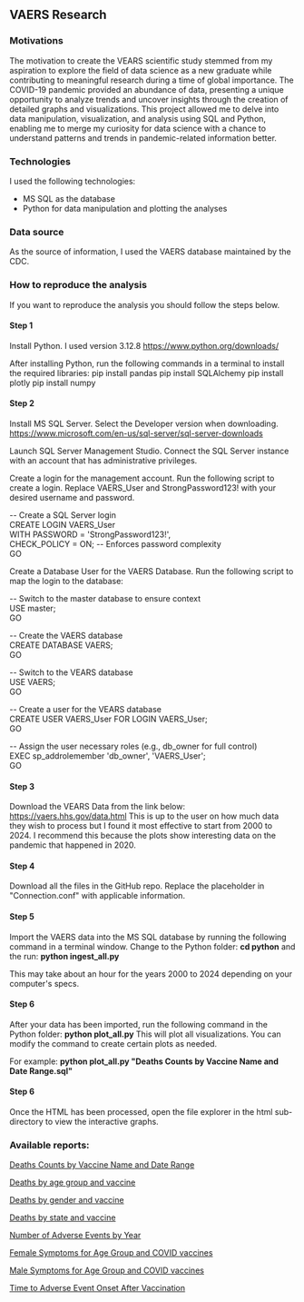## VAERS Research

### Motivations
The motivation to create the VEARS scientific study stemmed from my aspiration to explore the field of data science as a new graduate while contributing to meaningful research during a time of global importance. The COVID-19 pandemic provided an abundance of data, presenting a unique opportunity to analyze trends and uncover insights through the creation of detailed graphs and visualizations. This project allowed me to delve into data manipulation, visualization, and analysis using SQL and Python, enabling me to merge my curiosity for data science with a chance to understand patterns and trends in pandemic-related information better.

### Technologies
I used the following technologies:
- MS SQL as the database
- Python for data manipulation and plotting the analyses

### Data source
As the source of information, I used the VAERS database maintained by the CDC.

### How to reproduce the analysis
If you want to reproduce the analysis you should follow the steps below.

#### Step 1

Install Python. I used version 3.12.8
https://www.python.org/downloads/

After installing Python, run the following commands in a terminal to install the required libraries:
pip install pandas
pip install SQLAlchemy
pip install plotly
pip install numpy

#### Step 2

Install MS SQL Server. Select the Developer version when downloading.
https://www.microsoft.com/en-us/sql-server/sql-server-downloads

Launch SQL Server Management Studio.
Connect the SQL Server instance with an account that has administrative privileges.

Create a login for the management account.
Run the following script to create a login. Replace VAERS_User and StrongPassword123! with your desired username and password.

-- Create a SQL Server login\
CREATE LOGIN VAERS_User \
WITH PASSWORD = 'StrongPassword123!',\
     CHECK_POLICY = ON; -- Enforces password complexity\
GO

Create a Database User for the VAERS Database.
Run the following script to map the login to the database:

-- Switch to the master database to ensure context\
USE master;\
GO

-- Create the VAERS database\
CREATE DATABASE VAERS;\
GO

-- Switch to the VEARS database\
USE VAERS;\
GO

-- Create a user for the VEARS database\
CREATE USER VAERS_User FOR LOGIN VAERS_User;\
GO

-- Assign the user necessary roles (e.g., db_owner for full control)\
EXEC sp_addrolemember 'db_owner', 'VAERS_User';\
GO

#### Step 3

Download the VEARS Data from the link below:
https://vaers.hhs.gov/data.html
This is up to the user on how much data they wish to process but I found it most effective to start from 2000 to 2024. I recommend this because the plots show interesting data on the pandemic that happened in 2020.

#### Step 4
Download all the files in the GitHub repo.
Replace the placeholder in "Connection.conf" with applicable information.

#### Step 5
Import the VAERS data into the MS SQL database by running the following command in a terminal window. Change to the Python folder: 
**cd python**
and the run:
**python ingest_all.py**

This may take about an hour for the years 2000 to 2024 depending on your computer's specs.

#### Step 6
After your data has been imported, run the following command in the Python folder:
**python plot_all.py** 
This will plot all visualizations. You can modify the command to create certain plots as needed. 

For example:
**python plot_all.py "Deaths Counts by Vaccine Name and Date Range.sql"**


#### Step 6
Once the HTML has been processed, open the file explorer in the html sub-directory to view the interactive graphs.

### Available  reports:

<a href="https://html-preview.github.io/?url=https://github.com/soloveyg/Vaers-Scientific-Study/blob/main/html/Deaths%20Counts%20by%20Vaccine%20Name%20and%20Date%20Range.html">Deaths Counts by Vaccine Name and Date Range</a>

<a href="https://html-preview.github.io/?url=https://github.com/soloveyg/Vaers-Scientific-Study/blob/main/html/Deaths%20by%20age%20group%20and%20vaccine.html">Deaths by age group and vaccine</a>


<a href="https://html-preview.github.io/?url=https://github.com/soloveyg/Vaers-Scientific-Study/blob/main/html/Deaths%20by%20gender%20and%20vaccine.html">Deaths by gender and vaccine</a>


<a href="https://html-preview.github.io/?url=https://github.com/soloveyg/Vaers-Scientific-Study/blob/main/html/Deaths%20by%20state%20and%20vaccine.html">Deaths by state and vaccine</a>


<a href="https://html-preview.github.io/?url=https://github.com/soloveyg/Vaers-Scientific-Study/blob/main/html/Number%20of%20Adverse%20Events%20by%20Year.html">Number of Adverse Events by Year</a>

<a href="https://html-preview.github.io/?url=https://github.com/soloveyg/Vaers-Scientific-Study/blob/main/html/Female%20Symptoms%20for%20Age%20Group%20and%20COVID%20vaccines.html">Female Symptoms for Age Group and COVID vaccines</a>

<a href="https://html-preview.github.io/?url=https://github.com/soloveyg/Vaers-Scientific-Study/blob/main/html/Male%20Symptoms%20for%20Age%20Group%20and%20COVID%20vaccines.html">Male Symptoms for Age Group and COVID vaccines</a>

<a href="https://html-preview.github.io/?url=https://github.com/soloveyg/Vaers-Scientific-Study/blob/main/html/Time%20to%20Adverse%20Event%20Onset%20After%20Vaccination.html">Time to Adverse Event Onset After Vaccination</a>


